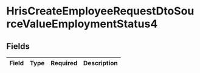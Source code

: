 # HrisCreateEmployeeRequestDtoSourceValueEmploymentStatus4


## Fields

| Field       | Type        | Required    | Description |
| ----------- | ----------- | ----------- | ----------- |